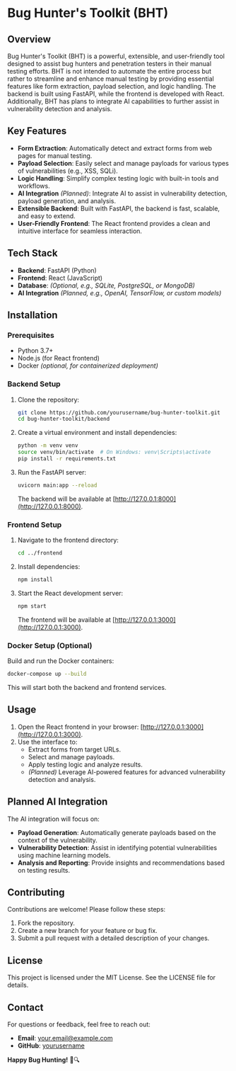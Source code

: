 # Bug Hunter's Toolkit (BHT)

## Overview
Bug Hunter's Toolkit (BHT) is a powerful, extensible, and user-friendly tool designed to assist bug hunters and penetration testers in their manual testing efforts. BHT is not intended to automate the entire process but rather to streamline and enhance manual testing by providing essential features like form extraction, payload selection, and logic handling. The backend is built using FastAPI, while the frontend is developed with React. Additionally, BHT has plans to integrate AI capabilities to further assist in vulnerability detection and analysis.

## Key Features
- **Form Extraction**: Automatically detect and extract forms from web pages for manual testing.
- **Payload Selection**: Easily select and manage payloads for various types of vulnerabilities (e.g., XSS, SQLi).
- **Logic Handling**: Simplify complex testing logic with built-in tools and workflows.
- **AI Integration** *(Planned)*: Integrate AI to assist in vulnerability detection, payload generation, and analysis.
- **Extensible Backend**: Built with FastAPI, the backend is fast, scalable, and easy to extend.
- **User-Friendly Frontend**: The React frontend provides a clean and intuitive interface for seamless interaction.

## Tech Stack
- **Backend**: FastAPI (Python)
- **Frontend**: React (JavaScript)
- **Database**: *(Optional, e.g., SQLite, PostgreSQL, or MongoDB)*
- **AI Integration** *(Planned, e.g., OpenAI, TensorFlow, or custom models)*

## Installation

### Prerequisites
- Python 3.7+
- Node.js (for React frontend)
- Docker *(optional, for containerized deployment)*

### Backend Setup
1. Clone the repository:
   ```bash
   git clone https://github.com/yourusername/bug-hunter-toolkit.git
   cd bug-hunter-toolkit/backend
   ```
2. Create a virtual environment and install dependencies:
   ```bash
   python -m venv venv
   source venv/bin/activate  # On Windows: venv\Scripts\activate
   pip install -r requirements.txt
   ```
3. Run the FastAPI server:
   ```bash
   uvicorn main:app --reload
   ```
   The backend will be available at [http://127.0.0.1:8000](http://127.0.0.1:8000).

### Frontend Setup
1. Navigate to the frontend directory:
   ```bash
   cd ../frontend
   ```
2. Install dependencies:
   ```bash
   npm install
   ```
3. Start the React development server:
   ```bash
   npm start
   ```
   The frontend will be available at [http://127.0.0.1:3000](http://127.0.0.1:3000).

### Docker Setup (Optional)
Build and run the Docker containers:
```bash
docker-compose up --build
```
This will start both the backend and frontend services.

## Usage
1. Open the React frontend in your browser: [http://127.0.0.1:3000](http://127.0.0.1:3000).
2. Use the interface to:
   - Extract forms from target URLs.
   - Select and manage payloads.
   - Apply testing logic and analyze results.
   - *(Planned)* Leverage AI-powered features for advanced vulnerability detection and analysis.

## Planned AI Integration
The AI integration will focus on:
- **Payload Generation**: Automatically generate payloads based on the context of the vulnerability.
- **Vulnerability Detection**: Assist in identifying potential vulnerabilities using machine learning models.
- **Analysis and Reporting**: Provide insights and recommendations based on testing results.

## Contributing
Contributions are welcome! Please follow these steps:
1. Fork the repository.
2. Create a new branch for your feature or bug fix.
3. Submit a pull request with a detailed description of your changes.

## License
This project is licensed under the MIT License. See the LICENSE file for details.

## Contact
For questions or feedback, feel free to reach out:
- **Email**: your.email@example.com
- **GitHub**: [yourusername](https://github.com/yourusername)

**Happy Bug Hunting!** 🐛🔍
